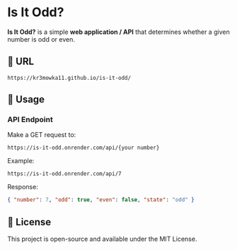 # Is It Odd?

**Is It Odd?** is a simple **web application / API** that determines whether a given number is odd or even.

## 🌟 URL
```
https://kr3mowka11.github.io/is-it-odd/
```
## 🚀 Usage

### API Endpoint
Make a GET request to:
```
https://is-it-odd.onrender.com/api/{your number}
```
Example:
```
https://is-it-odd.onrender.com/api/7
```
Response:
```json
{ "number": 7, "odd": true, "even": false, "state": "odd" }
```

## 📜 License
This project is open-source and available under the MIT License.